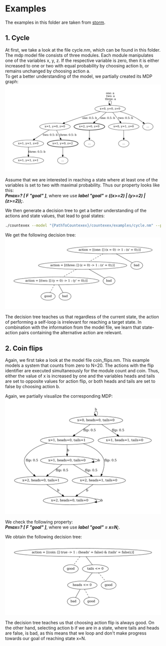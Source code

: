 # Examples 

The examples in this folder are taken from [storm](https://github.com/moves-rwth/storm/tree/master/resources/examples/testfiles/mdp).

## 1. Cycle
At first, we take a look at the file cycle.nm, which can be found in this folder. The mdp model file consists of three modules. Each module manipulates one of the variables x, y, z. If the respective variable is zero, then it is either increased to one or two with equal probability by choosing action b, or remains unchanged by choosing action a.  
To get a better understanding of the model, we partially created its MDP graph:
<img src="cycle_mdp-1_new.png" alt="Cycle MDP">

Assume that we are interested in reaching a state where at least one of the variables is set to two with maximal probability. Thus our property looks like this:  
    ***Pmax=? [ F "goal" ]***,  where we use ***label "goal" = ((x>=2) | (y>=2) | (z>=2));***.  


We then generate a decision tree to get a better understanding of the actions and state values, that lead to goal states:

```bash
./countexex --model "{PathToCountexex}/countexex/examples/cycle.nm" --propertyMax max
```

We get the following decision tree: 
<img src="cycle_graph-1.png" alt="Decision tree">

The decision tree teaches us that regardless of the current state, the action of performing a self-loop is irrelevant for reaching a target state. In combination with the information from the model file, we learn that state-action pairs containing the alternative action are relevant.

## 2. Coin flips

Again, we first take a look at the model file coin_flips.nm. This example models a system that counts from zero to N=20. The actions with the flip identifier are executed simultaneously for the module count and coin. Thus, either the value of x is increased by one and the variables heads and tails are set to opposite values for action flip, or both heads and tails are set to false by choosing action b.

Again, we partially visualize the corresponding MDP: 
<img src="coin_flips_mdp-1.png" alt="Coin flips MDP">

We check the following property:   
    ***Pmax=? [ F "goal" ]***,  where we use ***label "goal" = x=N;***.  

We obtain the following decision tree: 
<img src="coin_flips_graph-1.png" alt="Decision tree">

The decision tree teaches us that choosing action flip is always good. On the other hand, selecting action b if we are in a state, where tails and heads are false, is bad, as this means that we loop and don't make progress towards our goal of reaching state x=N.